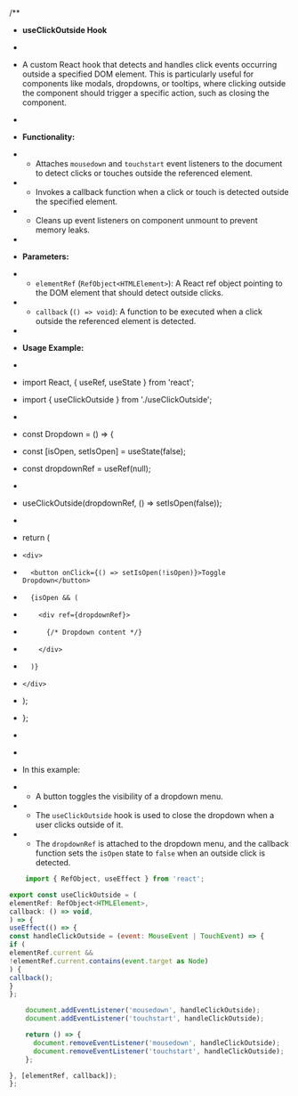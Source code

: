 /\*\*

- **useClickOutside Hook**
-
- A custom React hook that detects and handles click events occurring outside a specified DOM element. This is particularly useful for components like modals, dropdowns, or tooltips, where clicking outside the component should trigger a specific action, such as closing the component.
-
- **Functionality:**
- - Attaches `mousedown` and `touchstart` event listeners to the document to detect clicks or touches outside the referenced element.
- - Invokes a callback function when a click or touch is detected outside the specified element.
- - Cleans up event listeners on component unmount to prevent memory leaks.
-
- **Parameters:**
- - `elementRef` (`RefObject<HTMLElement>`): A React ref object pointing to the DOM element that should detect outside clicks.
- - `callback` (`() => void`): A function to be executed when a click outside the referenced element is detected.
-
- **Usage Example:**
- ```javascript

  ```

- import React, { useRef, useState } from 'react';
- import { useClickOutside } from './useClickOutside';
-
- const Dropdown = () => {
- const [isOpen, setIsOpen] = useState(false);
- const dropdownRef = useRef(null);
-
- useClickOutside(dropdownRef, () => setIsOpen(false));
-
- return (
-     <div>
-       <button onClick={() => setIsOpen(!isOpen)}>Toggle Dropdown</button>
-       {isOpen && (
-         <div ref={dropdownRef}>
-           {/* Dropdown content */}
-         </div>
-       )}
-     </div>
- );
- };
- ```

  ```

-
- In this example:
- - A button toggles the visibility of a dropdown menu.
- - The `useClickOutside` hook is used to close the dropdown when a user clicks outside of it.
- - The `dropdownRef` is attached to the dropdown menu, and the callback function sets the `isOpen` state to `false` when an outside click is detected.

```javascript
    import { RefObject, useEffect } from 'react';

export const useClickOutside = (
elementRef: RefObject<HTMLElement>,
callback: () => void,
) => {
useEffect(() => {
const handleClickOutside = (event: MouseEvent | TouchEvent) => {
if (
elementRef.current &&
!elementRef.current.contains(event.target as Node)
) {
callback();
}
};

    document.addEventListener('mousedown', handleClickOutside);
    document.addEventListener('touchstart', handleClickOutside);

    return () => {
      document.removeEventListener('mousedown', handleClickOutside);
      document.removeEventListener('touchstart', handleClickOutside);
    };

}, [elementRef, callback]);
};
```
